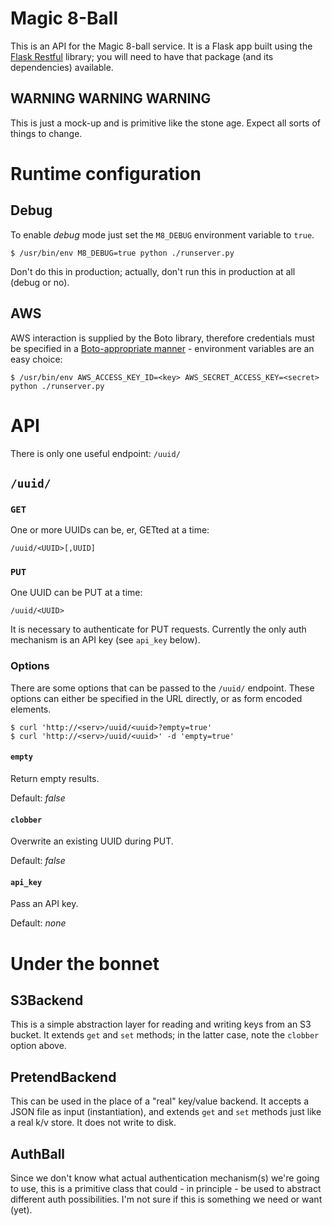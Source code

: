 # Magic 8-Ball
This is an API for the Magic 8-ball service. It is a Flask app built using the [Flask Restful](http://flask-restful.readthedocs.org/en/latest/) library; you will need to have that package (and its dependencies) available.

## WARNING WARNING WARNING
This is just a mock-up and is primitive like the stone age. Expect all sorts of things to change.

# Runtime configuration

## Debug
To enable _debug_ mode just set the `M8_DEBUG` environment variable to `true`.
```
$ /usr/bin/env M8_DEBUG=true python ./runserver.py
```
Don't do this in production; actually, don't run this in production at all (debug or no).

## AWS
AWS interaction is supplied by the Boto library, therefore credentials must be specified in a [Boto-appropriate manner](http://boto.readthedocs.org/en/latest/boto_config_tut.html#credentials) - environment variables are an easy choice:
```
$ /usr/bin/env AWS_ACCESS_KEY_ID=<key> AWS_SECRET_ACCESS_KEY=<secret> python ./runserver.py
```

# API
There is only one useful endpoint: `/uuid/`

## `/uuid/`

### `GET`
One or more UUIDs can be, er, GETted at a time:
```
/uuid/<UUID>[,UUID]
```

### `PUT`
One UUID can be PUT at a time:
```
/uuid/<UUID>
```

It is necessary to authenticate for PUT requests. Currently the only auth mechanism is an API key (see `api_key` below).

### Options
There are some options that can be passed to the `/uuid/` endpoint. These options can either be specified in the URL directly, or as form encoded elements.
```
$ curl 'http://<serv>/uuid/<uuid>?empty=true'
$ curl 'http://<serv>/uuid/<uuid>' -d 'empty=true'
```

#### `empty`
Return empty results.

Default: _false_

#### `clobber`
Overwrite an existing UUID during PUT.

Default: _false_

#### `api_key`
Pass an API key.

Default: _none_

# Under the bonnet

## S3Backend
This is a simple abstraction layer for reading and writing keys from an S3 bucket. It extends `get` and `set` methods; in the latter case, note the `clobber` option above.

## PretendBackend
This can be used in the place of a "real" key/value backend. It accepts a JSON file as input (instantiation), and extends `get` and `set` methods just like a real k/v store. It does not write to disk.

## AuthBall
Since we don't know what actual authentication mechanism(s) we're going to use, this is a primitive class that could - in principle - be used to abstract different auth possibilities. I'm not sure if this is something we need or want (yet).
